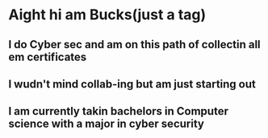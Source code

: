 <h1>Aight hi am Bucks(just a tag)</h1>
<h2>I do Cyber sec and am on this path of collectin all em certificates</h2>
<h2>I wudn't mind collab-ing but am just starting out</h2>
<h2>I am currently takin bachelors in Computer science with a major in cyber security</h2>


<!---
BUCKS10101/BUCKS10101 is a ✨ special ✨ repository because its `README.md` (this file) appears on your GitHub profile.
You can click the Preview link to take a look at your changes.
--->

